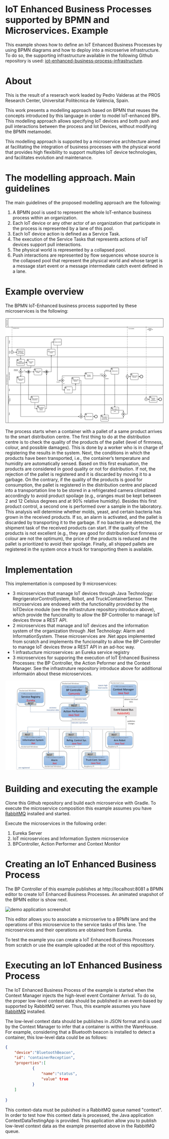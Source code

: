 # IoT Enhanced Business Processes supported by BPMN and Microservices. Example

This example shows how to define an IoT Enhanced Business Processes by using BPMN diagrams and how to deploy into a microserive infrastructure. 
To do so, the supporting infrastructure available in the following Github repository is used: [iot-enhanced-business-process-infrastructure](https://github.com/pvalderas/iot-enhanced-business-process-infrastructure).

# About

This is the result of a reserach work leaded by Pedro Valderas at the PROS Research Center, Universitat Politècnica de València, Spain.

This work presents a modelling approach based on BPMN that reuses the concepts introduced by this language in order to model IoT-enhanced BPs. This modelling approach allows specifying IoT devices and both push and pull interactions between the process and Iot Devices, without modifying the BPMN metamodel.

This modelling approach is suppoted by a microservice architecture aimed at facilitating the integration of business processes with the physical world that provides high flexibility to support multiples IoT device technologies, and facilitates evolution and maintenance.

# The modelling approach. Main guidelines

The main guidelines of the proposed modelling approach are the following:

1. A BPMN pool is used to represent the whole IoT-enhance business process within an organization.
2. Each IoT device or any other actor of an organization that participate in the process is represented by a lane of this pool.
3. Each IoT device action is defined as a Service Task.
4. The execution of the Service Tasks that represents actions of IoT devices support pull interactions.
5. The physical world is represented by a collapsed pool.
6. Push interactions are represented by flow sequences whose source is the collapsed pool that represent the physical world and whose target is a message start event or a message intermediate catch event defined in a lane.

# Example overview

The BPMN IoT-Enhanced business process supported by these microservices is the following:

![BPMN Example](./proposal-example.png "BPMN IoT-Enhanced business process")

The process starts when a container with a pallet of a same product arrives to the smart distribution centre.
The first thing to do at the distribution centre is to check the quality of the products of the pallet (level of firmness, colour, and possible damages). This is done by a worker who is in charge of registering the results in the system. Next, the conditions in which the products have been transported, i.e., the container’s temperature and humidity are automatically sensed. Based on this first evaluation, the products are considered in good quality or not for distribution. If not, the rejection of the pallet is registered and it is discarded by moving it to a garbage. On the contrary, if the quality of the products is good for consumption, the pallet is registered in the distribution centre and placed into a transportation line to be stored in a refrigerated camera climatized accordingly to avoid product spoilage (e.g., oranges must be kept between 2 and 12 Celsius degrees and at 90% relative humidity). 
Besides this first product control, a second one is performed over a sample in the laboratory. This analysis will determine whether molds, yeast, and certain bacteria has grown in the received products. If so, an alarm is activated, and the pallet is discarded by transporting it to the garbage. If no bacteria are detected, the shipment task of the received products can start. If the quality of the products is not excellent (e.g., they are good for distribution but firmness or colour are not the optimum), the price of the products is reduced and the pallet is prioritized to avoid their spoilage. Finally, all shipped pallets are registered in the system once a truck for transporting them is available.

# Implementation

This implementation is composed by 9 microservices:

* 3 microservices that manage IoT devices through Java Technology: RegrigeratorControlSystem, Robot, and TruckContainerSensor. These microservices are endowed with the functionality provided by the IoTDevice module (see the infrastruture repository introduce above), which provide the funcionality to allow the BP Controller to manage IoT devices throw a REST API.
* 2 microservices that manage and IoT devices and the information system of the organization through .Net Technology: Alarm and InformationSystem. These microservices are .Net apps implemented from scratch and implements the funcionality to allow the BP Controller to manage IoT devices throw a REST API in an ad-hoc way.
* 1 infrastucture microservices: an Eureka service registry
* 3 microservices for supporing the execution of IoT Enhanced Business Processes: the BP Controller, the Action Peformer and the Context Manager. See the infrastruture repository introduce above for additional informaión about these microservices.

![Implementation](./implementation.jpg "Microservice Architecture Implementation")

# Building and executing the example

Clone this Github repository and build each microservice with Gradle. To execute the microservice composition this example assumes you have [RabbitMQ](https://www.rabbitmq.com/) installed and started.

Execute the microservices in the following order:
<ol>
<li>Eureka Server</li>
<li>IoT microservices and Information System microservice</li>
<li>BPController, Action Performer and Context Monitor</li>
</ol>

# Creating an IoT Enhanced Business Process

The BP Controller of this example publishes at http://localhost:8081 a BPMN editor to create IoT Enhanced Business Processes. An animated snapshot of the BPMN editor is show next.

![demo application screenshot](./snapshot.gif "Screenshot of the BPMN editor to create IoT Enhanced Business Processes")

This editor allows you to associate a microserive to a BPMN lane and the operations of this microservice to the service tasks of this lane. The microservices and their operations are obtained from Eureka.

To test the example you can create a IoT Enhanced Business Processes from scratch or use the example uploaded at the root of this reposittory. 


# Executing an IoT Enhanced Business Process

The IoT Enhanced Business Process of the example is started when the Context Manager injects the high-level event Container Arrival. To do so, the proper low-level context data should be published in an event-based by supported by RabbitMQ server. Thus, this example assumes you have [RabbitMQ](https://www.rabbitmq.com/) installed.

The low-level context data should be publishes in JSON format and is used by the Context Manager to infer that a container is within the WareHouse. For example, considering that a Bluetooth beacon is installed to detect a container, this low-level data could be as follows:

```json
{
	"device":"BluetoothBeacon",
	"id": "containerReception",
	"properties":[
			{
				"name":"status",
				"value" true
			}
	]
	
}
```

This context-data must be pubished in a RabbitMQ queue named "context". In order to test how this context data is processed, the Java application ContextDataTestingApp is provided. This application allow you to publish low-level context data as the example presented above in the RabbitMQ queue.